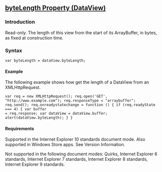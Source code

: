 ## [byteLength Property (DataView)](byteLength-Property__DataView.html)

### Introduction 

 Read-only. The length of this view from the start of its ArrayBuffer, in bytes, as fixed at construction time.

### Syntax 

```
var byteLength = dataView.byteLength;
```

#### Example 

<p xmlns:util="util">
  The following example shows how get the length of a DataView from an XMLHttpRequest.
</p>

```
var req = new XMLHttpRequest(); req.open('GET', "http://www.example.com"); req.responseType = "arraybuffer"; req.send(); req.onreadystatechange = function () { if (req.readyState === 4) { var buffer
= req.response; var dataView = dataView.buffer; alert(dataView.byteLength); } }
```

#### Requirements 

<div id="requirementsTitleSection" class="section" name="collapseableSection" style="">
  <p xmlns:util="util"></p>
  <p>
    Supported in the Internet Explorer 10 standards document mode. Also supported in Windows Store apps. See Version Information.
  </p>
  <p>
    Not supported in the following document modes: Quirks, Internet Explorer 6 standards, Internet Explorer 7 standards, Internet Explorer 8 standards, Internet Explorer 9 standards.
  </p>
</div>

